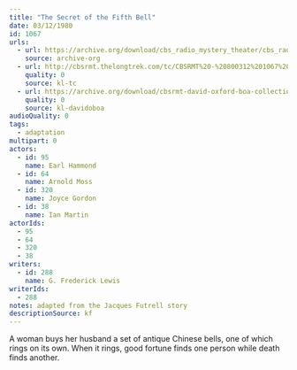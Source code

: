 ```yaml
---
title: "The Secret of the Fifth Bell"
date: 03/12/1980
id: 1067
urls: 
  - url: https://archive.org/download/cbs_radio_mystery_theater/cbs_radio_mystery_theater-1051-1100.zip/cbs_radio_mystery_theater-1051-1100%2Fcbsrmt_1067_the_secret_of_the_fifth_bell.mp3
    source: archive-org
  - url: http://cbsrmt.thelongtrek.com/tc/CBSRMT%20-%20800312%201067%20The%20Secret%20of%20the%20Fifth%20Bell_tc.mp3
    quality: 0
    source: kl-tc
  - url: https://archive.org/download/cbsrmt-david-oxford-boa-collection/CBSRMT-800312-1067-The-Secret-of-the-Fifth-Bell-(128-48)_WBBM-JE-{BoA}.mp3
    quality: 0
    source: kl-davidoboa
audioQuality: 0
tags: 
  - adaptation
multipart: 0
actors:  
  - id: 95
    name: Earl Hammond  
  - id: 64
    name: Arnold Moss  
  - id: 320
    name: Joyce Gordon  
  - id: 38
    name: Ian Martin
actorIds:  
  - 95  
  - 64  
  - 320  
  - 38
writers:  
  - id: 288
    name: G. Frederick Lewis
writerIds:  
  - 288
notes: adapted from the Jacques Futrell story
descriptionSource: kf
---
```

A woman buys her husband a set of antique Chinese bells, one of which rings on its own. When it rings, good fortune finds one person while death finds another.